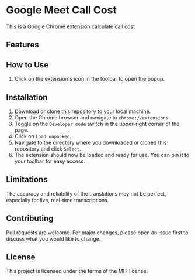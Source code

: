 # Google Meet Call Cost

This is a Google Chrome extension calculate call cost

## Features

## How to Use

1. Click on the extension's icon in the toolbar to open the popup.

## Installation

1. Download or clone this repository to your local machine.
2. Open the Chrome browser and navigate to `chrome://extensions`.
3. Toggle on the `Developer mode` switch in the upper-right corner of the page.
4. Click on `Load unpacked`.
5. Navigate to the directory where you downloaded or cloned this repository and click `Select`.
6. The extension should now be loaded and ready for use. You can pin it to your toolbar for easy access.

## Limitations

The accuracy and reliability of the translations may not be perfect, especially for live, real-time transcriptions.

## Contributing

Pull requests are welcome. For major changes, please open an issue first to discuss what you would like to change.

## License

This project is licensed under the terms of the MIT license.
